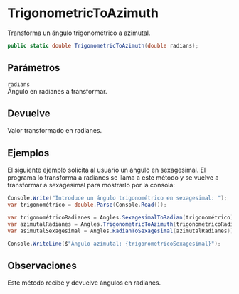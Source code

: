 # TrigonometricToAzimuth

Transforma un ángulo trigonométrico a azimutal.

```csharp
public static double TrigonometricToAzimuth(double radians);
```

## Parámetros

`radians`  
Ángulo en radianes a transformar.

## Devuelve

Valor transformado en radianes.

## Ejemplos

El siguiente ejemplo solicita al usuario un ángulo en sexagesimal. El programa lo transforma a radianes se llama a este método y se vuelve a transformar a sexagesimal para mostrarlo por la consola:

```csharp
Console.Write("Introduce un ángulo trigonométrico en sexagesimal: ");
var trigonométrico = double.Parse(Console.Read());

var trigonométricoRadianes = Angles.SexagesimalToRadian(trigonométrico);
var azimutalRadianes = Angles.TrigonometricToAzimuth(trigonométricoRadianes);
var asimutalSexagesimal = Angles.RadianToSexagesimal(azimutalRadianes));

Console.WriteLine($"Ángulo azimutal: {trigonometricoSexagesimal}");
```

## Observaciones

Este método recibe y devuelve ángulos en radianes.

